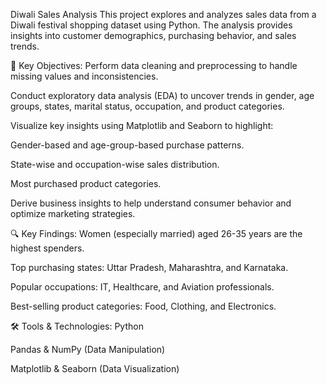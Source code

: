Diwali Sales Analysis 
This project explores and analyzes sales data from a Diwali festival shopping dataset using Python. The analysis provides insights into customer demographics, purchasing behavior, and sales trends.

📌 Key Objectives:
Perform data cleaning and preprocessing to handle missing values and inconsistencies.

Conduct exploratory data analysis (EDA) to uncover trends in gender, age groups, states, marital status, occupation, and product categories.

Visualize key insights using Matplotlib and Seaborn to highlight:

Gender-based and age-group-based purchase patterns.

State-wise and occupation-wise sales distribution.

Most purchased product categories.

Derive business insights to help understand consumer behavior and optimize marketing strategies.

🔍 Key Findings:
Women (especially married) aged 26-35 years are the highest spenders.

Top purchasing states: Uttar Pradesh, Maharashtra, and Karnataka.

Popular occupations: IT, Healthcare, and Aviation professionals.

Best-selling product categories: Food, Clothing, and Electronics.

🛠️ Tools & Technologies:
Python

Pandas & NumPy (Data Manipulation)

Matplotlib & Seaborn (Data Visualization)
